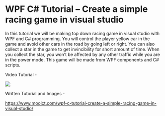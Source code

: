 # WPF C# Tutorial – Create a simple racing game in visual studio
In this tutorial we will be making top down racing game in visual studio with WPF and C# programming.  You will control the player yellow car in the game and avoid other cars in the road by going left or right. You can also collect a star in the game to get invincibility for short amount of time. When you collect the star, you won’t be affected by any other traffic while you are in the power mode. This game will be made from WPF components and C# scripts.

Video Tutorial - 

[![](http://img.youtube.com/vi/ZDw-GQ8j1Uk/0.jpg)](http://www.youtube.com/watch?v=ZDw-GQ8j1Uk "MOO ICT car racing game WPF")

Written Tutorial and Images - 

https://www.mooict.com/wpf-c-tutorial-create-a-simple-racing-game-in-visual-studio/
